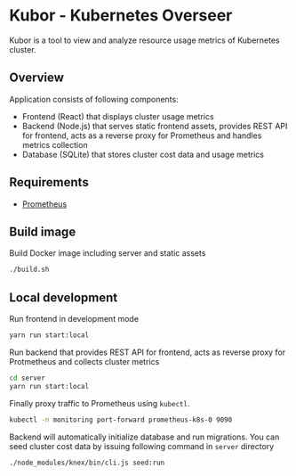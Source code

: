 # Kubor - Kubernetes Overseer
Kubor is a tool to view and analyze resource usage metrics of Kubernetes cluster.

## Overview
Application consists of following components:
 - Frontend (React) that displays cluster usage metrics
 - Backend (Node.js) that serves static frontend assets, provides REST API for frontend, acts as a reverse proxy for Prometheus and handles metrics collection
 - Database (SQLite) that stores cluster cost data and usage metrics

## Requirements
 - [Prometheus](https://github.com/kubernetes/contrib/tree/master/prometheus)

## Build image
Build Docker image including server and static assets
```sh
./build.sh
```

## Local development
Run frontend in development mode
```sh
yarn run start:local
```
Run backend that provides REST API for frontend, acts as reverse proxy for Protmetheus and collects cluster metrics
```sh
cd server
yarn run start:local
```
Finally proxy traffic to Prometheus using `kubectl`.
```sh
kubectl -n monitoring port-forward prometheus-k8s-0 9090
```
Backend will automatically initialize database and run migrations. You can seed cluster cost data by issuing following command in `server` directory
```sh
./node_modules/knex/bin/cli.js seed:run
```
